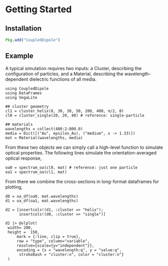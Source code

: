 # Getting Started


## Installation

```julia
Pkg.add("CoupledDipole")
```

## Example

A typical simulation requires two inputs: a Cluster, describing the configuration of particles, and a Material, describing the wavelength-dependent dielectric functions of all media.

```@example 1
using CoupledDipole
using DataFrames
using VegaLite

## cluster geometry
cl1 = cluster_helix(8, 30, 30, 50, 200, 400, π/2, 0)
cl0 = cluster_single(20, 20, 40) # reference: single-particle

## materials
wavelengths = collect(400:2:800.0)
media = Dict([("Au", epsilon_Au), ("medium", x -> 1.33)])
mat = Material(wavelengths, media)

```

From these two objects we can simply call a high-level function to simulate optical properties. The following lines simulate the orientation-averaged optical response,


```@example 1
oa0 = spectrum_oa(cl0, mat) # reference: just one particle
oa1 = spectrum_oa(cl1, mat)
```

From there we combine the cross-sections in long-format dataframes for plotting,

```@example 1
d0 = oa_df(oa0, mat.wavelengths)
d1 = oa_df(oa1, mat.wavelengths)

d2 = [insertcols!(d1, :cluster => "helix");
      insertcols!(d0, :cluster => "single")]

d2 |> @vlplot(
 width= 200,
 height =  150,
     mark = {:line, clip = true},
     row = "type", column="variable",
     resolve={scale={y="independent"}},
     encoding = {x = "wavelength:q", y = "value:q",
      strokeDash = "cluster:n", color = "cluster:n"}
 )

```

